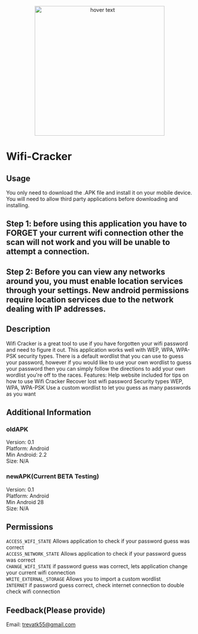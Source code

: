 <p align="center">
  <img src=https://github.com/themrbigfoot/Wifi-Cracker/blob/master/web_hi_res_512.png height="350" width="350" title="hover text">
</p>

Wifi-Cracker
============

## Usage
You only need to download the .APK file and install it on your mobile device. You will need to allow third party applications before downloading and installing. 

## Step 1: before using this application you have to FORGET your current wifi connection other the scan will not work and you will be unable to attempt a connection. 

## Step 2: Before you can view any networks around you, you must enable location services through your settings. New android permissions require location services due to the network dealing with IP addresses. 


Description
------------
Wifi Cracker is a great tool to use if you have forgotten your wifi password and need to figure it out. This application works well with WEP, WPA, WPA-PSK security types. There is a default wordlist that you can use to guess your password, however if you would like to use your own wordlist to guess your password then you can simply follow the directions to add your own wordlist you're off to the races.
Features:
Help website included for tips on how to use Wifi Cracker
Recover lost wifi password
Security types WEP, WPA, WPA-PSK
Use a custom wordlist to let you guess as many passwords as you want

Additional Information
------------
### oldAPK <br>
Version: 0.1<br>
Platform: Android <br>
Min Android: 2.2 <br>
Size: N/A <br>

### newAPK(Current BETA Testing) <br>
Version: 0.1<br>
Platform: Android <br> 
Min Android 28 <br>
Size: N/A <br>


Permissions
------------
<code>ACCESS_WIFI_STATE</code> Allows application to check if your password guess was correct<br>
<code>ACCESS_NETWORK_STATE</code> Allows application to check if your password guess was correct<br>
<code>CHANGE_WIFI_STATE</code> if password guess was correct, lets application change your current wifi connection <br>
<code>WRITE_EXTERNAL_STORAGE</code> Allows you to import a custom wordlist <br>
<code>INTERNET</code> if password guess correct, check internet connection to double check wifi connection <br>

Feedback(Please provide)
------------



Email: trevatk55@gmail.com
